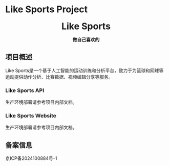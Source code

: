 # Like Sports Project

<p align="center">
  <strong style="font-size: 2em;">Like Sports</strong>
</p>

<p align="center">
  <strong>做自己喜欢的</strong>
</p>

## 项目概述

Like Sports是一个基于人工智能的运动训练和分析平台，致力于为篮球和网球等运动提供动作分析、比赛数据、视频编辑分享等服务。

### Like Sports API

生产环境部署请参考项目内部文档。

### Like Sports Website

生产环境部署请参考项目内部文档。

## 备案信息

京ICP备2024100884号-1
